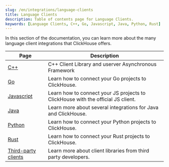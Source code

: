 ```yaml
---
slug: /en/integrations/language-clients
title: Language Clients
description: Table of contents page for Language Clients.
keywords: [Language Clients, C++, Go, Javascript, Java, Python, Rust]
---
```


In this section of the documentation, you can learn more about the many language client integrations
that ClickHouse offers.

| Page                                                                    | Description                                                                      |
|-------------------------------------------------------------------------|----------------------------------------------------------------------------------|
| [C++](/docs/en/interfaces/cpp)                                          | C++ Client Library and userver Asynchronous Framework                            |
| [Go](/docs/en/integrations/go)                                          | Learn how to connect your Go projects to ClickHouse.                             |
| [Javascript](/docs/en/integrations/javascript)                          | Learn how to connect your JS projects to ClickHouse with the official JS client. |
| [Java](/docs/en/integrations/java)                                      | Learn more about several integrations for Java and ClickHouse.                   |
| [Python](/docs/en/integrations/python)                                  | Learn how to connect your Python projects to ClickHouse.                         |
| [Rust](/docs/en/integrations/rust)                                      | Learn how to connect your Rust projects to ClickHouse.                           |
| [Third-party clients](/docs/en/interfaces/third-party/client-libraries) | Learn more about client libraries from third party developers.                   |